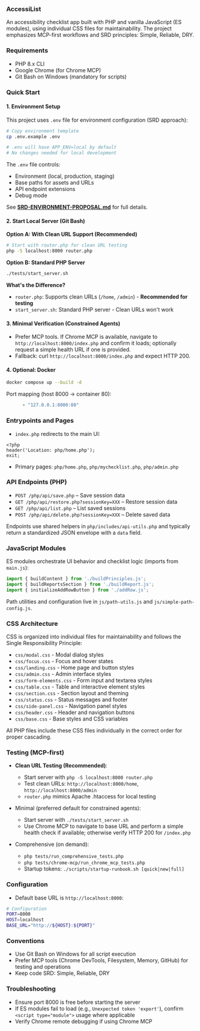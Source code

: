 ### AccessiList

An accessibility checklist app built with PHP and vanilla JavaScript (ES modules), using individual CSS files for maintainability. The project emphasizes MCP-first workflows and SRD principles: Simple, Reliable, DRY.

### Requirements

- PHP 8.x CLI
- Google Chrome (for Chrome MCP)
- Git Bash on Windows (mandatory for scripts)

### Quick Start

#### 1. Environment Setup

This project uses `.env` file for environment configuration (SRD approach):

```bash
# Copy environment template
cp .env.example .env

# .env will have APP_ENV=local by default
# No changes needed for local development
```

The `.env` file controls:
- Environment (local, production, staging)
- Base paths for assets and URLs
- API endpoint extensions
- Debug mode

See **[SRD-ENVIRONMENT-PROPOSAL.md](SRD-ENVIRONMENT-PROPOSAL.md)** for full details.

#### 2. Start Local Server (Git Bash)

**Option A: With Clean URL Support (Recommended)**
```bash
# Start with router.php for clean URL testing
php -S localhost:8000 router.php
```

**Option B: Standard PHP Server**
```bash
./tests/start_server.sh
```

**What's the Difference?**
- `router.php`: Supports clean URLs (`/home`, `/admin`) - **Recommended for testing**
- `start_server.sh`: Standard PHP server - Clean URLs won't work

#### 3. Minimal Verification (Constrained Agents)

- Prefer MCP tools. If Chrome MCP is available, navigate to `http://localhost:8000/index.php` and confirm it loads; optionally request a simple health URL if one is provided.
- Fallback: curl `http://localhost:8000/index.php` and expect HTTP 200.

#### 4. Optional: Docker

```bash
docker compose up --build -d
```

Port mapping (host 8000 → container 80):

```7:8:docker-compose.yml
      - "127.0.0.1:8000:80"
```

### Entrypoints and Pages

- `index.php` redirects to the main UI:

```1:3:index.php
<?php
header('Location: php/home.php');
exit;
```

- Primary pages: `php/home.php`, `php/mychecklist.php`, `php/admin.php`

### API Endpoints (PHP)

- `POST /php/api/save.php` – Save session data
- `GET /php/api/restore.php?sessionKey=XXX` – Restore session data
- `GET /php/api/list.php` – List saved sessions
- `POST /php/api/delete.php?sessionKey=XXX` – Delete saved data

Endpoints use shared helpers in `php/includes/api-utils.php` and typically return a standardized JSON envelope with a `data` field.

### JavaScript Modules

ES modules orchestrate UI behavior and checklist logic (imports from `main.js`):

```11:14:js/main.js
import { buildContent } from './buildPrinciples.js';
import { buildReportsSection } from './buildReport.js';
import { initializeAddRowButton } from './addRow.js';
```

Path utilities and configuration live in `js/path-utils.js` and `js/simple-path-config.js`.

### CSS Architecture

CSS is organized into individual files for maintainability and follows the Single Responsibility Principle:

- `css/modal.css` - Modal dialog styles
- `css/focus.css` - Focus and hover states
- `css/landing.css` - Home page and button styles
- `css/admin.css` - Admin interface styles
- `css/form-elements.css` - Form input and textarea styles
- `css/table.css` - Table and interactive element styles
- `css/section.css` - Section layout and theming
- `css/status.css` - Status messages and footer
- `css/side-panel.css` - Navigation panel styles
- `css/header.css` - Header and navigation buttons
- `css/base.css` - Base styles and CSS variables

All PHP files include these CSS files individually in the correct order for proper cascading.

### Testing (MCP-first)

- **Clean URL Testing (Recommended)**:
  - Start server with `php -S localhost:8000 router.php`
  - Test clean URLs: `http://localhost:8000/home`, `http://localhost:8000/admin`
  - `router.php` mimics Apache .htaccess for local testing

- Minimal (preferred default for constrained agents):
  - Start server with `./tests/start_server.sh`
  - Use Chrome MCP to navigate to base URL and perform a simple health check if available; otherwise verify HTTP 200 for `/index.php`

- Comprehensive (on demand):
  - `php tests/run_comprehensive_tests.php`
  - `php tests/chrome-mcp/run_chrome_mcp_tests.php`
  - Startup tokens: `./scripts/startup-runbook.sh [quick|new|full]`

### Configuration

- Default base URL is `http://localhost:8000`:

```7:11:tests/start_server.sh
# Configuration
PORT=8000
HOST=localhost
BASE_URL="http://${HOST}:${PORT}"
```

### Conventions

- Use Git Bash on Windows for all script execution
- Prefer MCP tools (Chrome DevTools, Filesystem, Memory, GitHub) for testing and operations
- Keep code SRD: Simple, Reliable, DRY

### Troubleshooting

- Ensure port 8000 is free before starting the server
- If ES modules fail to load (e.g., `Unexpected token 'export'`), confirm `<script type="module">` usage where applicable
- Verify Chrome remote debugging if using Chrome MCP
